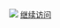 ![](https://github.com/CatalpaCute/neijuan-website/blob/main/stop.png)
[继续访问](https://awa.neijuanproject.catalpacute.xyz)
